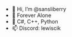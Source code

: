 - 👋 Hi, I’m @sansliberry
- 👀 Forever Alone
- 🌱 C#, C++, Python
- 📫 Discord: lewiscik

<!---
sansliberry/sansliberry is a ✨ special ✨ repository because its `README.md` (this file) appears on your GitHub profile.
You can click the Preview link to take a look at your changes.
--->
